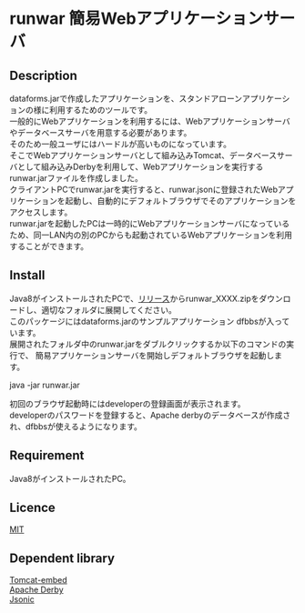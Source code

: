 # runwar 簡易Webアプリケーションサーバ

## Description
dataforms.jarで作成したアプリケーションを、スタンドアローンアプリケーションの様に利用するためのツールです。  
一般的にWebアプリケーションを利用するには、Webアプリケーションサーバやデータベースサーバを用意する必要があります。  
そのため一般ユーザにはハードルが高いものになっています。  
そこでWebアプリケーションサーバとして組み込みTomcat、データベースサーバとして組み込みDerbyを利用して、Webアプリケーションを実行するrunwar.jarファイルを作成しました。  
クライアントPCでrunwar.jarを実行すると、runwar.jsonに登録されたWebアプリケーションを起動し、自動的にデフォルトブラウザでそのアプリケーションをアクセスします。  
runwar.jarを起動したPCは一時的にWebアプリケーションサーバになっているため、同一LAN内の別のPCからも起動されているWebアプリケーションを利用することができます。

## Install
Java8がインストールされたPCで、[リリース](https://github.com/takayanagi2087/runwar/releases)からrunwar_XXXX.zipをダウンロードし、適切なフォルダに展開してください。  
このパッケージにはdataforms.jarのサンプルアプリケーション dfbbsが入っています。  
展開されたフォルダ中のrunwar.jarをダブルクリックするか以下のコマンドの実行で、
簡易アプリケーションサーバを開始しデフォルトブラウザを起動します。  
  
java -jar runwar.jar
  
初回のブラウザ起動時にはdeveloperの登録画面が表示されます。  
developerのパスワードを登録すると、Apache derbyのデータベースが作成され、dfbbsが使えるようになります。  


## Requirement
Java8がインストールされたPC。 

## Licence
[MIT](https://github.com/takayanagi2087/dataforms/blob/master/LICENSE)  

## Dependent library
[Tomcat-embed](http://tomcat.apache.org/index.html)  
[Apache Derby](https://db.apache.org/derby/)  
[Jsonic](http://jsonic.osdn.jp/)  

